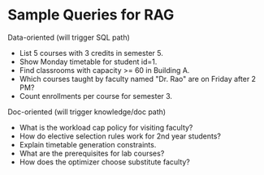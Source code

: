 # Sample Queries for RAG

Data-oriented (will trigger SQL path)
- List 5 courses with 3 credits in semester 5.
- Show Monday timetable for student id=1.
- Find classrooms with capacity >= 60 in Building A.
- Which courses taught by faculty named "Dr. Rao" are on Friday after 2 PM?
- Count enrollments per course for semester 3.

Doc-oriented (will trigger knowledge/doc path)
- What is the workload cap policy for visiting faculty?
- How do elective selection rules work for 2nd year students?
- Explain timetable generation constraints.
- What are the prerequisites for lab courses?
- How does the optimizer choose substitute faculty?

